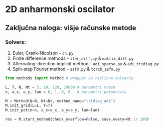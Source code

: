 # 2D anharmonski oscilator
## Zaključna naloga: višje računske metode
### Solvers:
1. Euler, Crank-Nicolson - ```cn.py```
2. Finite difference methods - ```iter_diff.py``` & ```matrix_diff.py```
3. Alternating-direction implicit method - ```adi_sparse.py``` & ```adi_tridiag.py```
4. Split-step Fourier method - ```ssfm.py``` & ```torch_ssfm.py```  

```Python
from methods import Method # wrapper za razlicne solverje

L, T, N, Nt = 5, 10, 128, 10000 # parametri mreze
n, a_x, a_y, lam = 0, 1, 0, 0   # parametri potenciala

M = Method(N=N, Nt=Nt, method_name="tridiag_adi")
M.init_grid(L=L, T=T)
M.init_pot(n=n, a_x=a_x, a_y=a_y, lam=lam)

res = M.start_method(check_overflow=False, save_every=Nt // 100)
```
